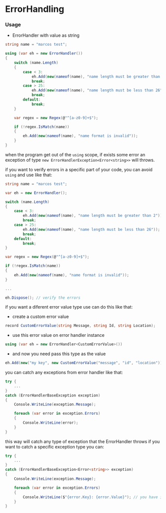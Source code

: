 # ErrorHandling

### Usage

- ErrorHandler with value as string

```cs
string name = "marcos test";

using (var eh = new ErrorHandler())
{
    switch (name.Length)
    {
        case < 3:
            eh.Add(new(nameof(name), "name length must be greater than 2"));
            break;
        case > 25:
            eh.Add(new(nameof(name), "name length must be less than 26"));
            break;
        default:
            break;
    }

    var regex = new Regex(@"^[a-z0-9]+$");

    if (!regex.IsMatch(name))
    {
        eh.Add(new(nameof(name), "name format is invalid"));
    }
}
```

when the program get out of the `using` scope, if exists some error an exception of type
`new ErrorHandlerException<Error<string>>` will throws.

if you want to verify errors in a specific part of your code, you can avoid `using` and use like that:

```cs
string name = "marcos test";

var eh = new ErrorHandler();

switch (name.Length)
{
    case < 3:
        eh.Add(new(nameof(name), "name length must be greater than 2"));
        break;
    case > 25:
        eh.Add(new(nameof(name), "name length must be less than 26"));
        break;
    default:
        break;
}

var regex = new Regex(@"^[a-z0-9]+$");

if (!regex.IsMatch(name))
{
    eh.Add(new(nameof(name), "name format is invalid"));
}

...

eh.Dispose(); // verify the errors
```

if you want a diferent error value type use can do this like that:

* create a custom error value
```cs
record CustomErrorValue(string Message, string Id, string Location);
```

* use this error value on error handler instance
```cs
using (var eh = new ErrorHandler<CustomErrorValue>())
```

* and now you need pass this type as the value
```cs
eh.Add(new("my key", new CustomErrorValue("message", "id", "location")));
```

you can catch any exceptions from error handler like that:

```cs
try {
    ...
}
catch (ErrorHandlerBaseException exception)
{
    Console.WriteLine(exception.Message);

    foreach (var error in exception.Errors)
    {
        Console.WriteLine(error);
    }
}
```

this way will catch any type of exception that the ErrorHandler throws
if you want to catch a specific exception type you can:

```cs
try {
    ...
}
catch (ErrorHandlerBaseException<Error<string>> exception)
{
    Console.WriteLine(exception.Message);

    foreach (var error in exception.Errors)
    {
        Console.WriteLine($"{error.Key}: {error.Value}"); // you have intellisense
    }
}
```
